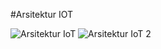 #Arsitektur IOT

![Arsitektur IoT](https://user-images.githubusercontent.com/65015846/202859220-bebb22be-0f85-49a4-989b-218081675fb2.png)
![Arsitektur IoT 2](https://user-images.githubusercontent.com/65015846/202861027-955859d2-11bf-4000-b1ba-a0e91505e02b.png)
